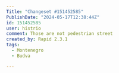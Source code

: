 ```yaml
---
Title: "Changeset #151452585"
PublishDate: "2024-05-17T12:38:44Z"
id: 151452585
user: histrio
comment: Those are not pedestrian street
created_by: Rapid 2.3.1
tags:
  - Montenegro
  - Budva

---
```

